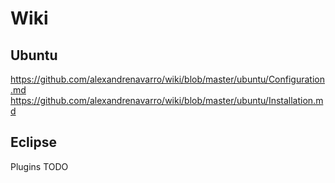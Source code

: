 Wiki
====

Ubuntu
------
https://github.com/alexandrenavarro/wiki/blob/master/ubuntu/Configuration.md
https://github.com/alexandrenavarro/wiki/blob/master/ubuntu/Installation.md


Eclipse
-------
Plugins TODO
